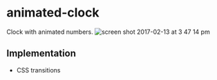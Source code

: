 # animated-clock
Clock with animated numbers.
![screen shot 2017-02-13 at 3 47 14 pm](https://cloud.githubusercontent.com/assets/23459873/22908520/cf8b123c-f203-11e6-89aa-3c86f7460568.png)

## Implementation
- CSS transitions
